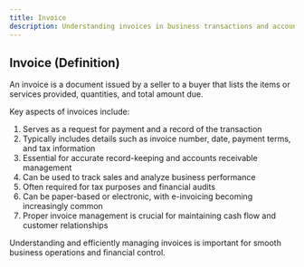 ```yaml
---
title: Invoice
description: Understanding invoices in business transactions and accounting
---
```

## Invoice (Definition)
An invoice is a document issued by a seller to a buyer that lists the items or services provided, quantities, and total amount due.

Key aspects of invoices include:
1. Serves as a request for payment and a record of the transaction
2. Typically includes details such as invoice number, date, payment terms, and tax information
3. Essential for accurate record-keeping and accounts receivable management
4. Can be used to track sales and analyze business performance
5. Often required for tax purposes and financial audits
6. Can be paper-based or electronic, with e-invoicing becoming increasingly common
7. Proper invoice management is crucial for maintaining cash flow and customer relationships

Understanding and efficiently managing invoices is important for smooth business operations and financial control.